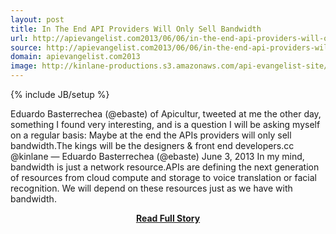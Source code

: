 ```yaml
---
layout: post
title: In The End API Providers Will Only Sell Bandwidth
url: http://apievangelist.com2013/06/06/in-the-end-api-providers-will-only-sell-bandwidth/
source: http://apievangelist.com2013/06/06/in-the-end-api-providers-will-only-sell-bandwidth/
domain: apievangelist.com2013
image: http://kinlane-productions.s3.amazonaws.com/api-evangelist-site/blog/apicultur-logo.png
---
```

{% include JB/setup %}<p>Eduardo Basterrechea (@ebaste) of Apicultur, tweeted at me the other day, something I found very interesting, and is a question I will be asking myself on a regular basis: Maybe at the end the APIs providers will only sell bandwidth.The kings will be the designers &amp; front end developers.cc @kinlane — Eduardo Basterrechea (@ebaste) June 3, 2013 In my mind, bandwidth is just a network resource.APIs are defining the next generation of resources from cloud compute and storage to voice translation or facial recognition. We will depend on these resources just as we have with bandwidth.</p>
<center><p><a href="http://apievangelist.com2013/06/06/in-the-end-api-providers-will-only-sell-bandwidth/" style='padding:25px; font-sze:18px; font-weight: bold;'>Read Full Story</a></p></center>
